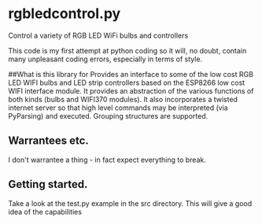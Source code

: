 # rgbledcontrol.py
Control a variety of RGB LED WiFi bulbs and controllers

This code is my first attempt at python coding so it will, no doubt, 
contain many unpleasant coding errors, especially in terms of style.

##What is this library for
Provides an interface to some of the low cost RGB LED WIFI bulbs and
LED strip controllers based on the ESP8266 low cost WIFI interface
module.   It provides an abstraction of the various functions of both 
kinds (bulbs and WIFI370 modules).   It also incorporates a twisted
internet server so that high level commands may be interpreted (via
PyParsing) and executed.   Grouping structures are supported.

## Warrantees etc.
I don't warrantee a thing - in fact expect everything to break.

## Getting started.
Take a look at the test.py example in the src directory.   This will give
a good idea of the capabilities


